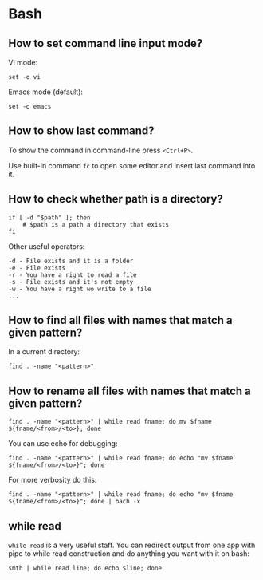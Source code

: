 
# Bash

## How to set command line input mode?
Vi mode:
```
set -o vi
```

Emacs mode (default):
```
set -o emacs
```

## How to show last command?
To show the command in command-line press `<Ctrl+P>`.

Use built-in command `fc` to open some editor and insert last command into it.

## How to check whether path is a directory?
```(bash)
if [ -d "$path" ]; then
    # $path is a path a directory that exists
fi
```

Other useful operators:
```(bash)
-d - File exists and it is a folder
-e - File exists
-r - You have a right to read a file
-s - File exists and it's not empty
-w - You have a right wo write to a file
...
```

## How to find all files with names that match a given pattern?
In a current directory:
```(bash)
find . -name "<pattern>"
```

## How to rename all files with names that match a given pattern?
```(bash)
find . -name "<pattern>" | while read fname; do mv $fname ${fname/<from>/<to>}; done
```

You can use echo for debugging:
```(bash)
find . -name "<pattern>" | while read fname; do echo "mv $fname ${fname/<from>/<to>}"; done
```

For more verbosity do this:
```(bash)
find . -name "<pattern>" | while read fname; do echo "mv $fname ${fname/<from>/<to>}"; done | bach -x
```

## while read
`while read` is a very useful staff. You can redirect output from one app with pipe to while read construction and do anything you want with it on bash:
```(bash)
smth | while read line; do echo $line; done
```
